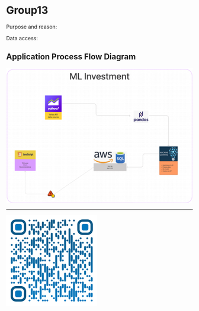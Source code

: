 # Group13

Purpose and reason: 

Data access: 

## Application Process Flow Diagram

![Process Flow Diagram](Resources/PFD.png)

---

![Saeed Al-Yacoubi](./Resources/qr-code.png)